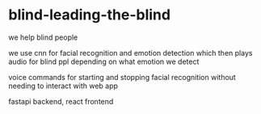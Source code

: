 # blind-leading-the-blind
we help blind people

we use cnn for facial recognition and emotion detection which then plays audio for blind ppl depending on what emotion we detect

voice commands for starting and stopping facial recognition without needing to interact with web app

fastapi backend, react frontend
